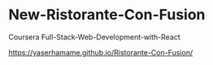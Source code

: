 # New-Ristorante-Con-Fusion
Coursera Full-Stack-Web-Development-with-React

https://yaserhamame.github.io/Ristorante-Con-Fusion/
